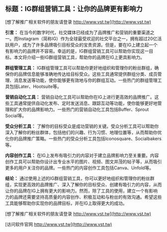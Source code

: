 ## **标题：IG群组营销工具：让你的品牌更有影响力**

[想了解推广相关软件的朋友请登录 http://www.vst.tw](http://www.vst.tw)

**引言：**
在当今的数字时代，社交媒体已经成为了品牌推广和营销的重要渠道之一。而Instagram（简称IG）作为全球最受欢迎的社交平台之一，拥有超过20亿活跃用户，成为了许多品牌吸引目标受众的宝贵资源。但是，要在IG上建立起一个有影响力的品牌并不容易。幸运的是，IG群组营销工具可以帮助你实现这一目标。本文将介绍一些IG群组营销工具，帮助你的品牌在IG上更具影响力。

**群组管理工具：**
IG群组管理工具可以帮助你更好地组织和管理你的粉丝群组，确保你的品牌信息能够准确地传达给目标受众。这些工具通常提供群组分类、成员管理、消息发送等功能，使你能够更有效地与你的群组互动。一些热门的群组管理工具包括Later、Hootsuite等。

**营销自动化工具：**
营销自动化工具可以帮助你在IG上进行更高效的品牌推广。这些工具通常提供自动化发布、定时发送消息、跟踪互动等功能，使你能够更好地管理和扩大你的品牌影响力。一些热门的营销自动化工具包括Buffer、Sprout Social等。

**受众分析工具：**
了解你的目标受众是成功营销的关键。受众分析工具可以帮助你深入了解你的粉丝群体，包括他们的兴趣、行为习惯、地理位置等，从而帮助你优化你的品牌推广策略。一些热门的受众分析工具包括Iconosquare、Socialbakers等。

**内容创作工具：**
在IG上发布有吸引力的内容对于建立品牌影响力至关重要。内容创作工具可以帮助你设计出专业水平的图片、视频、图文并茂的帖子等，从而吸引更多的用户关注你的品牌。一些热门的内容创作工具包括Canva、Unfold等。

**结论：**
通过使用上述的IG群组营销工具，你可以更好地组织和管理你的粉丝群组，实现更高效的品牌推广、深入了解你的目标受众、创建有吸引力的内容，从而让你的品牌在IG上拥有更大的影响力。然而，除了工具的使用，建立一个有影响力的品牌还需要坚持高质量的内容创作、积极互动和与粉丝的有效沟通。希望这些工具能够帮助你实现你的品牌目标，并在IG上取得更大的成功。

[想了解推广相关软件的朋友请登录 http://www.vst.tw](http://www.vst.tw)


[访问软件官网 http://www.vst.tw](http://www.vst.tw)
